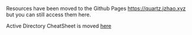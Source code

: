Resources have been moved to the Github Pages https://quartz.jzhao.xyz but you can still access them here. 

Active Directory CheatSheet is moved [here](cheatsheets/Active%20Directory/index.md)